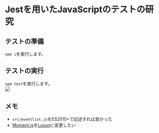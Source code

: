 # Jestを用いたJavaScriptのテストの研究

## テストの準備

`npm i`を実行します。

## テストの実行

`npm test`を実行します。  
<img src="artwork/run_test_screen.png" srcset="artwork/run_test_screen.png 1x, artwork/run_test_screen_2x.png 2x">

## メモ

- `src/eventlist.js`をES2015+で記述すれば良かった
- [Moment.js](https://momentjs.com/)を[Luxon](https://moment.github.io/luxon/index.html)に変更したい
